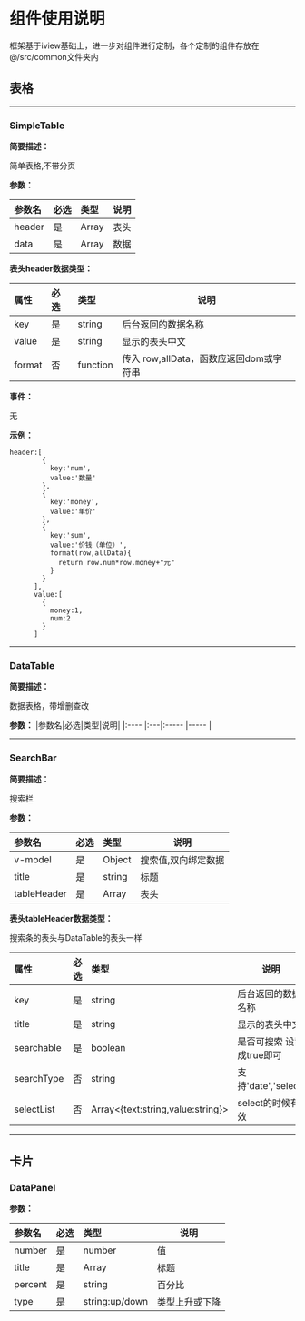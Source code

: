 # 组件使用说明



框架基于iview基础上，进一步对组件进行定制，各个定制的组件存放在@/src/common文件夹内

## 表格

-------------------

### SimpleTable
 

**简要描述：** 

简单表格,不带分页

**参数：** 

|参数名|必选|类型|说明|
|:----    |:---|:----- |-----   |
|header |是  |Array |表头   |
|data |是  |Array | 数据    |


**表头header数据类型：** 

|属性|必选|类型|说明|
|:----    |:---|:----- |-----   |
|key |是  |string |后台返回的数据名称   |
|value |是  |string | 显示的表头中文    |
|format |否  |function | 传入 row,allData，函数应返回dom或字符串   |


**事件：** 

无


**示例：**
```text
header:[
        {
          key:'num',
          value:'数量'
        },
        {
          key:'money',
          value:'单价'
        },
        {
          key:'sum',
          value:'价钱（单位）',
          format(row,allData){
            return row.num*row.money+"元"
          }
        }
      ],
      value:[
        {
          money:1,
          num:2
        }
      ]

``` 

--------------------------------

### DataTable

**简要描述：**
 
数据表格，带增删查改

**参数：** 
|参数名|必选|类型|说明|
|:----    |:---|:----- |-----   |

--------------------------------

### SearchBar

**简要描述：**
 
搜索栏


**参数：** 

|参数名|必选|类型|说明|
|:----    |:---|:----- |-----   |
|v-model |是  |Object | 搜索值,双向绑定数据   |
|title |是  |string | 标题    |
|tableHeader |是  |Array | 表头    |


**表头tableHeader数据类型：** 

搜索条的表头与DataTable的表头一样

|属性|必选|类型|说明|
|:----    |:---|:----- |-----   |
|key |是  |string |后台返回的数据名称   |
|title |是  |string | 显示的表头中文    |
|searchable |是  |boolean | 是否可搜索 设置成true即可    |
|searchType |否  |string | 支持'date','select'   |
|selectList |否  |Array<{text:string,value:string}> | select的时候有效 |



--------------------------------


## 卡片

### DataPanel

**参数：** 

|参数名|必选|类型|说明|
|:----    |:---|:----- |-----   |
|number |是  |number | 值   |
|title |是  |Array | 标题    |
|percent |是  |string | 百分比    |
|type |是  |string:up/down | 类型上升或下降    |
